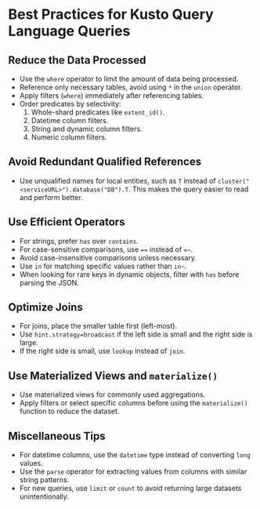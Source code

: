 # Best Practices for Kusto Query Language Queries

## Reduce the Data Processed
- Use the `where` operator to limit the amount of data being processed.
- Reference only necessary tables, avoid using `*` in the `union` operator.
- Apply filters (`where`) immediately after referencing tables.
- Order predicates by selectivity:
  1. Whole-shard predicates like `extent_id()`.
  2. Datetime column filters.
  3. String and dynamic column filters.
  4. Numeric column filters.

## Avoid Redundant Qualified References
- Use unqualified names for local entities, such as `T` instead of `cluster("<serviceURL>").database("DB").T`. This makes the query easier to read and perform better.

## Use Efficient Operators
- For strings, prefer `has` over `contains`.
- For case-sensitive comparisons, use `==` instead of `=~`.
- Avoid case-insensitive comparisons unless necessary.
- Use `in` for matching specific values rather than `in~`.
- When looking for rare keys in dynamic objects, filter with `has` before parsing the JSON.

## Optimize Joins
- For joins, place the smaller table first (left-most).
- Use `hint.strategy=broadcast` if the left side is small and the right side is large.
- If the right side is small, use `lookup` instead of `join`.

## Use Materialized Views and `materialize()`
- Use materialized views for commonly used aggregations.
- Apply filters or select specific columns before using the `materialize()` function to reduce the dataset.

## Miscellaneous Tips
- For datetime columns, use the `datetime` type instead of converting `long` values.
- Use the `parse` operator for extracting values from columns with similar string patterns.
- For new queries, use `limit` or `count` to avoid returning large datasets unintentionally.
